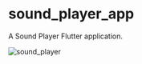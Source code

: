 # sound_player_app

A Sound Player Flutter application.


![sound_player](https://user-images.githubusercontent.com/65131757/146412024-3118d8cf-9930-47e9-a786-4a7421ba54f3.gif)
